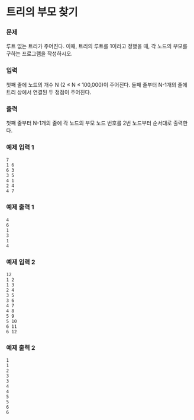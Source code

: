 # 트리의 부모 찾기 
### 문제 

루트 없는 트리가 주어진다. 이때, 트리의 루트를 1이라고 정했을 때, 각 노드의 부모를 구하는 프로그램을 작성하시오.

### 입력

첫째 줄에 노드의 개수 N (2 ≤ N ≤ 100,000)이 주어진다. 둘째 줄부터 N-1개의 줄에 트리 상에서 연결된 두 정점이 주어진다.

### 출력

첫째 줄부터 N-1개의 줄에 각 노드의 부모 노드 번호를 2번 노드부터 순서대로 출력한다.

### 예제 입력 1

~~~
7
1 6
6 3
3 5
4 1
2 4
4 7
~~~

### 예제 출력 1

~~~
4
6
1
3
1
4
~~~

### 예제 입력 2

~~~
12
1 2
1 3
2 4
3 5
3 6
4 7
4 8
5 9
5 10
6 11
6 12
~~~

### 예제 출력 2

~~~
1
1
2
3
3
4
4
5
5
6
6
~~~